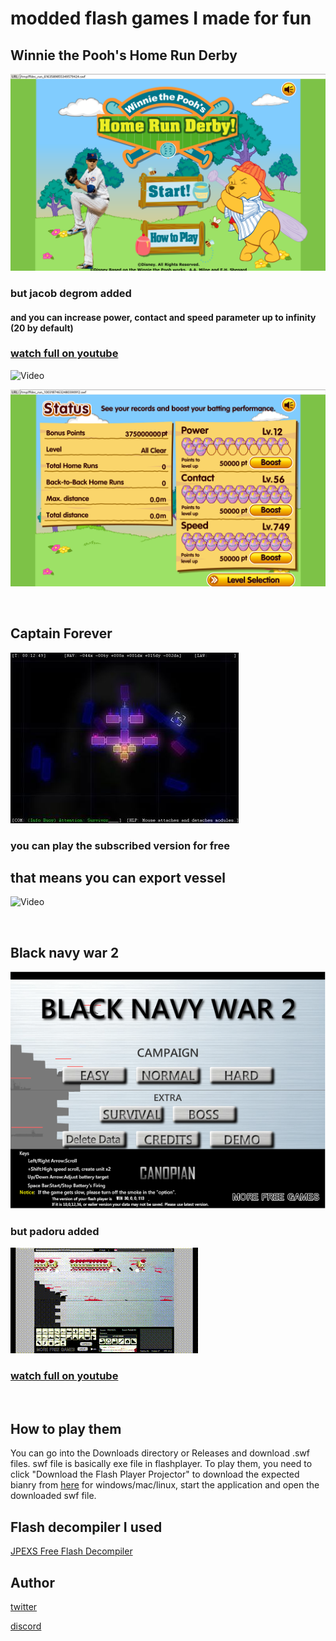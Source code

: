 
# modded flash games I made for fun

## Winnie the Pooh's Home Run Derby

![picture](https://github.com/mushoku-ningen/modded-flash-games/blob/main/Pictures/homerunderby_en_screenshot.jpg)

### but jacob degrom added 

#### and you can increase power, contact and speed parameter up to infinity (20 by default)

### [watch full on youtube](https://www.youtube.com/watch?v=KfFqumBsDoA) 

![Video](https://github.com/mushoku-ningen/modded-flash-games/blob/main/Videos/H.gif)


![picture](https://github.com/mushoku-ningen/modded-flash-games/blob/main/Pictures/09:37_01-08_screenshot.png)

<p>&nbsp;</p>

## Captain Forever

![picture](https://github.com/mushoku-ningen/modded-flash-games/blob/main/Pictures/Captain_forever.jpg)

### you can play the subscribed version for free

## that means you can export vessel 

![Video](https://github.com/mushoku-ningen/modded-flash-games/blob/main/Videos/C.gif)

<p>&nbsp;</p>

## Black navy war 2

![picture](https://github.com/mushoku-ningen/modded-flash-games/blob/main/Pictures/black-navy-war-2.png)

### but padoru added

![Video](https://github.com/mushoku-ningen/modded-flash-games/blob/main/Videos/B.gif)

### [watch full on youtube](https://www.youtube.com/watch?v=FNb6DhkTBkk)

<p>&nbsp;</p>



## How to play them
You can go into the Downloads directory or Releases and download .swf files. swf file is basically exe file in flashplayer. To play them, you need to click "Download the Flash Player Projector" to download the expected bianry from [here](https://www.adobe.com/support/flashplayer/debug_downloads.html) for windows/mac/linux, start the application and open the downloaded swf file.

## Flash decompiler I used
[JPEXS Free Flash Decompiler](https://github.com/jindrapetrik/jpexs-decompiler)

## Author 
[twitter](https://twitter.com/mlasdf2)

[discord](https://discordapp.com/users/741246124710690880)
